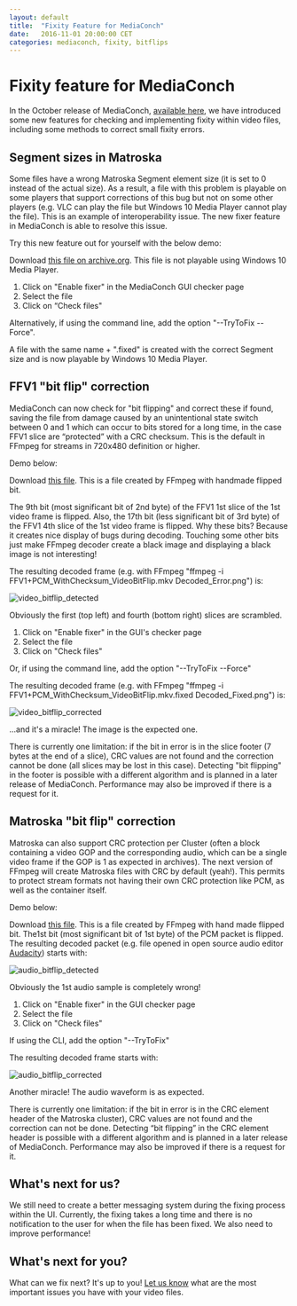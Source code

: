 ```yaml
---
layout: default
title:  "Fixity Feature for MediaConch"
date:   2016-11-01 20:00:00 CET
categories: mediaconch, fixity, bitflips
---
```


# Fixity feature for MediaConch

In the October release of MediaConch, [available here](https://mediaarea.net/MediaConch/download.html), we have introduced some new features for checking and implementing fixity within video files, including some methods to correct small fixity errors.

## Segment sizes in Matroska

Some files have a wrong Matroska Segment element size (it is set to 0 instead of the actual size). As a result, a file with this problem is playable on some players that support corrections of this bug but not on some other players (e.g. VLC can play the file but Windows 10 Media Player cannot play the file). This is an example of interoperability issue.
The new fixer feature in MediaConch is able to resolve this issue.

Try this new feature out for yourself with the below demo:

Download [this file on archive.org](http://www.archive.org/download/vip.videobaran1.com/The.Simpsons/06/The.Simpsons.S06.E05.www.VideoBaran.net.mkv). This file is not playable using Windows 10 Media Player.

1. Click on "Enable fixer" in the MediaConch GUI checker page
1. Select the file
1. Click on “Check files"

Alternatively, if using the command line, add the option "--TryToFix --Force".

A file with the same name + ".fixed" is created with the correct Segment size and is now playable by Windows 10 Media Player.

## FFV1 "bit flip" correction

MediaConch can now check for "bit flipping" and correct these if found, saving the file from damage caused by an unintentional state switch between 0 and 1 which can occur to bits stored for a long time, in the case FFV1 slice are “protected” with a CRC checksum. This is the default in FFmpeg for streams in 720x480 definition or higher.

Demo below:

Download [this file](https://mediaarea.net/MediaConch/files/FFV1+PCM_WithChecksum_VideoBitFlip.mkv). This is a file created by FFmpeg with handmade flipped bit.

The 9th bit (most significant bit of 2nd byte) of the FFV1 1st slice of the 1st video frame is flipped. Also, the 17th bit (less significant bit of 3rd byte) of the FFV1 4th slice of the 1st video frame is flipped. Why these bits? Because it creates nice display of bugs during decoding. Touching some other bits just make FFmpeg decoder create a black image and displaying a black image is not interesting!

The resulting decoded frame (e.g. with FFmpeg "ffmpeg -i FFV1+PCM_WithChecksum_VideoBitFlip.mkv Decoded_Error.png") is:

<img src="/MediaConch/images/video_bitflip_detected.png" alt="video_bitflip_detected">

Obviously the first (top left) and fourth (bottom right) slices are scrambled.

1. Click on "Enable fixer" in the GUI's checker page
1. Select the file
1. Click on "Check files"

Or, if using the command line, add the option "--TryToFix --Force"

The resulting decoded frame (e.g. with FFmpeg "ffmpeg -i FFV1+PCM_WithChecksum_VideoBitFlip.mkv.fixed Decoded_Fixed.png") is:

<img src="/MediaConch/images/video_bitflip_corrected.png" alt="video_bitflip_corrected">

...and it's a miracle! The image is the expected one.

There is currently one limitation: if the bit in error is in the slice footer (7 bytes at the end of a slice), CRC values are not found and the correction cannot be done (all slices may be lost in this case). Detecting "bit flipping" in the footer is possible with a different algorithm and is planned in a later release of MediaConch. Performance may also be improved if there is a request for it.

## Matroska "bit flip" correction

Matroska can also support CRC protection per Cluster (often a block containing a video GOP and the corresponding audio, which can be a single video frame if the GOP is 1 as expected in archives). The next version of FFmpeg will create Matroska files with CRC by default (yeah!). This permits to protect stream formats not having their own CRC protection like PCM, as well as the container itself.


Demo below:

Download [this file](https://mediaarea.net/MediaConch/files/FFV1+PCM_WithChecksum_AudioBitFlip.mkv). This is a file created by FFmpeg with hand made flipped bit. The1st bit (most significant bit of 1st byte) of the PCM packet is flipped. The resulting decoded packet (e.g. file opened in open source audio editor [Audacity](http://www.audacityteam.org/)) starts with:

<img src="/MediaConch/images/audio_bitflip_detected.png" alt="audio_bitflip_detected">

Obviously the 1st audio sample is completely wrong!

1. Click on "Enable fixer" in the GUI checker page
1. Select the file
1. Click on "Check files"

If using the CLI, add the option "--TryToFix"

The resulting decoded frame starts with:

<img src="/MediaConch/images/audio_bitflip_detected.png" alt="audio_bitflip_corrected">

Another miracle! The audio waveform is as expected.

There is currently one limitation: if the bit in error is in the CRC element header of the Matroska cluster), CRC values are not found and the correction can not be done. Detecting “bit flipping” in the CRC element header is possible with a different algorithm and is planned in a later release of MediaConch.
Performance may also be improved if there is a request for it.

## What's next for us?

We still need to create a better messaging system during the fixing process within the UI. Currently, the fixing takes a long time and there is no notification to the user for when the file has been fixed. We also need to improve performance!

## What's next for you?

What can we fix next? It's up to you! [Let us know](mailto:info@mediaarea.net) what are the most important issues you have with your video files.